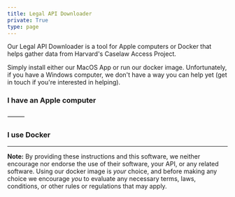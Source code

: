 ```yaml
---
title: Legal API Downloader
private: True
type: page
---
```


<p className="lead">Our Legal API Downloader is a tool for Apple computers or Docker that helps gather data from Harvard's Caselaw Access Project.</p>

Simply install either our MacOS App or run our docker image. Unfortunately, if you have a Windows computer, we don't have a way you can help yet (get in touch if you're interested in helping).


<div className="text-center">
  <h3 className="v-offset-above-4"><PurpleButton size="lg" href="/legal-api-downloader/mac-os-readme/">I have an Apple computer</PurpleButton></h3>
  <p className="text-gray-400 mt-8">&#11835;</p>
  <h3 className="v-offset-above-3"><PurpleButton size="lg" href="/legal-api-downloader/docker-readme/">I use Docker</PurpleButton></h3>
</div>

---

**Note:** By providing these instructions and this software, we neither encourage nor endorse the use of their software, your API, or any related software. Using our docker image is *your* choice, and before making any choice we encourage *you* to evaluate any necessary terms, laws, conditions, or other rules or regulations that may apply. 

